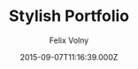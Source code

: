---
title: Stylish Portfolio
github: https://github.com/volny/stylish-portfolio-jekyll
demo: https://volny.github.io/stylish-portfolio-jekyll/
author: Felix Volny
ssg:
  - Jekyll
cms:
  - Markdown
date: 2015-09-07T11:16:39.000Z
description: A Jekyll implementation of the Stylish Portfolio template by Start Bootstrap
draft: true
publish_date: '2015-09-07T11:16:39Z'
update_date: '2018-11-17T00:01:55Z'
github_star: 228
github_fork: 208
---